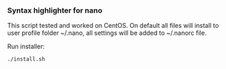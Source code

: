 ### Syntax highlighter for nano

This script tested and worked on CentOS. On default all files will install to user profile folder ~/.nano, all settings will be added to ~/.nanorc file.

Run installer:

```bash
./install.sh
```